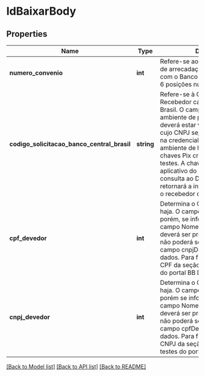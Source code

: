 # IdBaixarBody

## Properties
Name | Type | Description | Notes
------------ | ------------- | ------------- | -------------
**numero_convenio** | **int** | Refere-se ao número de convênio de arrecadação de um Ente Público com o Banco do Brasil e possui até 6 posições numéricas. | 
**codigo_solicitacao_banco_central_brasil** | **string** | Refere-se à Chave Pix do Recebedor cadastrada no Banco do Brasil. O campo é obrigatório. Em ambiente de produção, a Chave Pix deverá estar vinculada a uma conta cujo CNPJ seja o mesmo utilizado na credencial de acesso à API. Em ambiente de homologação, use as chaves Pix criadas para usuários testes. A chave será lida pelo aplicativo do PSP do pagador para consulta ao DICT que retornará a informação e identificará o recebedor da arrecadação. | 
**cpf_devedor** | **int** | Determina o CPF do devedor, caso haja. O campo não é obrigatório, porém, se informado, o campo NomeDevedor também deverá ser preenchido. Este campo não poderá ser informado, caso o campo cnpjDevedor contenha dados. Para fins de testes, usar os CPF da seção de dados para testes do portal BB Developers. | [optional] 
**cnpj_devedor** | **int** | Determina o CNPJ do devedor, caso haja. O campo não é obrigatório, porém se informado, o campo NomeDevedor também deverá ser preenchido. Este campo não poderá ser informado, caso o campo cpfDevedor contenha dados. Para fins de testes, usar os CNPJ da seção de dados para testes do portal BB Developers. | [optional] 

[[Back to Model list]](../../README.md#documentation-for-models) [[Back to API list]](../../README.md#documentation-for-api-endpoints) [[Back to README]](../../README.md)


